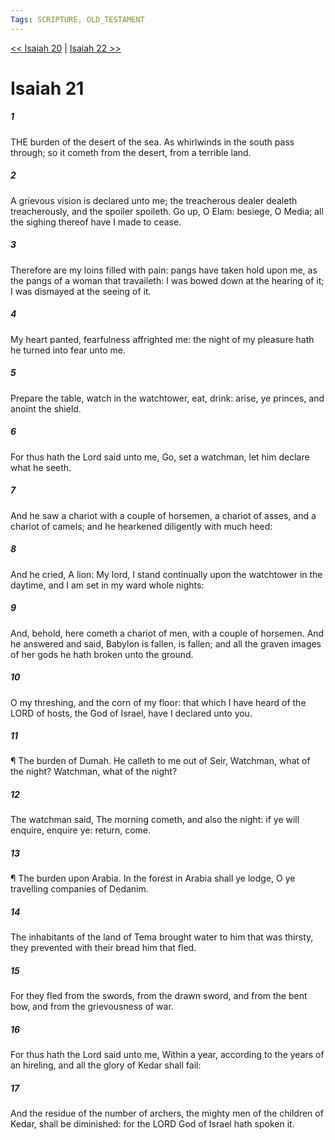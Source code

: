 ```yaml
---
Tags: SCRIPTURE, OLD_TESTAMENT
---
```


[<< Isaiah 20](OLD_TESTAMENT/23_Isaiah/Isaiah_20.md) | [Isaiah 22 >>](OLD_TESTAMENT/23_Isaiah/Isaiah_22.md)

# Isaiah 21

##### 1
 THE burden of the desert of the sea.  As whirlwinds in the south pass through; so it cometh from the desert, from a terrible land.
##### 2
 A grievous vision is declared unto me; the treacherous dealer dealeth treacherously, and the spoiler spoileth.  Go up, O Elam: besiege, O Media; all the sighing thereof have I made to cease.
##### 3
 Therefore are my loins filled with pain: pangs have taken hold upon me, as the pangs of a woman that travaileth: I was bowed down at the hearing of it; I was dismayed at the seeing of it.
##### 4
 My heart panted, fearfulness affrighted me: the night of my pleasure hath he turned into fear unto me.
##### 5
 Prepare the table, watch in the watchtower, eat, drink: arise, ye princes, and anoint the shield.
##### 6
 For thus hath the Lord said unto me, Go, set a watchman, let him declare what he seeth.
##### 7
 And he saw a chariot with a couple of horsemen, a chariot of asses, and a chariot of camels; and he hearkened diligently with much heed:
##### 8
 And he cried, A lion: My lord, I stand continually upon the watchtower in the daytime, and I am set in my ward whole nights:
##### 9
 And, behold, here cometh a chariot of men, with a couple of horsemen.  And he answered and said, Babylon is fallen, is fallen; and all the graven images of her gods he hath broken unto the ground.
##### 10
 O my threshing, and the corn of my floor: that which I have heard of the LORD of hosts, the God of Israel, have I declared unto you.
##### 11
 ¶ The burden of Dumah.  He calleth to me out of Seir, Watchman, what of the night?  Watchman, what of the night?
##### 12
 The watchman said, The morning cometh, and also the night: if ye will enquire, enquire ye: return, come.
##### 13
 ¶ The burden upon Arabia.  In the forest in Arabia shall ye lodge, O ye travelling companies of Dedanim.
##### 14
 The inhabitants of the land of Tema brought water to him that was thirsty, they prevented with their bread him that fled.
##### 15
 For they fled from the swords, from the drawn sword, and from the bent bow, and from the grievousness of war.
##### 16
 For thus hath the Lord said unto me, Within a year, according to the years of an hireling, and all the glory of Kedar shall fail:
##### 17
 And the residue of the number of archers, the mighty men of the children of Kedar, shall be diminished: for the LORD God of Israel hath spoken it.
